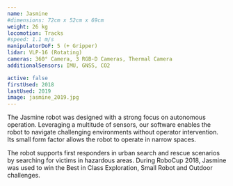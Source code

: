 ```yaml
---
name: Jasmine
#dimensions: 72cm x 52cm x 69cm
weight: 26 kg
locomotion: Tracks
#speed: 1.1 m/s
manipulatorDoF: 5 (+ Gripper)
lidar: VLP-16 (Rotating)
cameras: 360° Camera, 3 RGB-D Cameras, Thermal Camera
additionalSensors: IMU, GNSS, CO2

active: false
firstUsed: 2018
lastUsed: 2019
image: jasmine_2019.jpg
---
```

The Jasmine robot was designed with a strong focus on autonomous operation.
Leveraging a multitude of sensors, our software enables the robot to navigate challenging environments without operator intervention.
Its small form factor allows the robot to operate in narrow spaces.

The robot supports first responders in urban search and rescue scenarios by searching for victims in hazardous areas.
During RoboCup 2018, Jasmine was used to win the Best in Class Exploration, Small Robot and Outdoor challenges.
